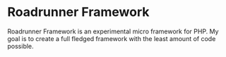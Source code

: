 # Roadrunner Framework

Roadrunner Framework is an experimental micro framework for PHP. My goal is to create a full fledged framework with the least amount of code possible.
